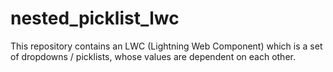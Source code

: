 # nested_picklist_lwc
This repository contains an LWC (Lightning Web Component) which is a set of dropdowns / picklists, whose values are dependent on each other.
